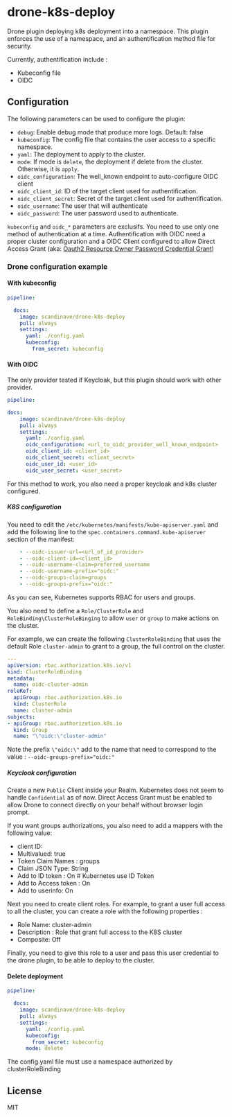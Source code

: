 # drone-k8s-deploy
Drone plugin deploying k8s deployment into a namespace.
This plugin enforces the use of a namespace, and an authentification method file for security.

Currently, authentification include :

* Kubeconfig file
* OIDC

## Configuration

The following parameters can be used to configure the plugin:

- `debug`: Enable debug mode that produce more logs. Default: false
- `kubeconfig`: The config file that contains the user access to a specific namespace.
- `yaml`: The deployment to apply to the cluster.
- `mode`: If mode is `delete`, the deployment if delete from the cluster. Otherwise, it is `apply`.
- `oidc_configuration`: The well_known endpoint to auto-configure OIDC client 
- `oidc_client_id`: ID of the target client used for authentification.
- `oidc_client_secret`: Secret of the target client used for authentification.
- `oidc_username`: The user that will authenticate
- `oidc_password`: The user password used to authenticate.

`kubeconfig` and `oidc_*` parameters are exclusifs. You need to use only one method of authentication at a time. 
Authentification with OIDC need a proper cluster configuration and a OIDC Client configured to allow Direct Access Grant
(aka: [Oauth2 Resource Owner Password Credential Grant](https://datatracker.ietf.org/doc/html/rfc6749#page-9))

### Drone configuration example

#### With kubeconfig
```yaml
pipeline:

  docs: 
    image: scandinave/drone-k8s-deploy
    pull: always
    settings:
      yaml: ./config.yaml
      kubeconfig:
        from_secret: kubeconfig
```

#### With OIDC

The only provider tested if Keycloak, but this plugin should work with other provider.

```yaml
pipeline:

docs:
    image: scandinave/drone-k8s-deploy
    pull: always
    settings:
      yaml: ./config.yaml
      oidc_configuration: <url_to_oidc_provider_well_known_endpoint>
      oidc_client_id: <client_id>
      oidc_client_secret: <client_secret>
      oidc_user_id: <user_id>
      oidc_user_secret: <user_secret>
```

For this method to work, you also need a proper keycloak and k8s cluster configured. 

##### K8S configuration

You need to edit the `/etc/kubernetes/manifests/kube-apiserver.yaml` and add the following line to the
`spec.containers.command.kube-apiserver` section of the manifest:

```yaml
    - --oidc-issuer-url=<url_of_id_provider>
    - --oidc-client-id=<client_id>
    - --oidc-username-claim=preferred_username
    - --oidc-username-prefix="oidc:"
    - --oidc-groups-claim=groups
    - --oidc-groups-prefix="oidc:"
```

As you can see, Kubernetes supports RBAC for users and groups.

You also need to define a `Role/ClusterRole` and `RoleBinding\ClusterRoleBinging` to allow `user` or `group` to make actions
on the cluster.

For example, we can create the following `ClusterRoleBinding` that uses the default Role `cluster-admin` to grant to a group,
the full control on the cluster.

```yaml
---
apiVersion: rbac.authorization.k8s.io/v1
kind: ClusterRoleBinding
metadata:
  name: oidc-cluster-admin
roleRef:
  apiGroup: rbac.authorization.k8s.io
  kind: ClusterRole
  name: cluster-admin
subjects:
- apiGroup: rbac.authorization.k8s.io
  kind: Group
  name: "\"oidc:\"cluster-admin"
```

Note the prefix `\"oidc:\"` add to the name that need to correspond to the value : `--oidc-groups-prefix="oidc:"`

##### Keycloak configuration

Create a new `Public` Client inside your Realm. Kubernetes does not seem to handle `Confidential` as of now.
Direct Access Grant must be enabled to allow Drone to connect directly on your behalf without browser login prompt.

If you want groups authorizations, you also need to add a mappers with the following value: 

* client ID: <your-client-id>
* Multivalued: true
* Token Claim Names : groups
* Claim JSON Type: String
* Add to ID token : On # Kubernetes use ID Token
* Add to Access token : On
* Add to userinfo: On

Next you need to create client roles. For example, to grant a user full access to all the cluster, you can create a role
with the following properties :

* Role Name: cluster-admin
* Description : Role that grant full access to the K8S cluster
* Composite: Off

Finally, you need to give this role to a user and pass this user credential to the drone plugin, to be able to deploy
to the cluster.

#### Delete deployment
```yaml
pipeline:

  docs: 
    image: scandinave/drone-k8s-deploy
    pull: always
    settings:
      yaml: ./config.yaml
      kubeconfig:
        from_secret: kubeconfig
      mode: delete
```

The config.yaml file must use a namespace authorized by clusterRoleBinding

## License

MIT
